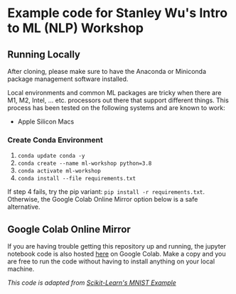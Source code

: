 # Example code for Stanley Wu's Intro to ML (NLP) Workshop

## Running Locally
After cloning, please make sure to have the Anaconda or Miniconda package management software installed.

Local environments and common ML packages are tricky when there are M1, M2, Intel, ... etc. processors out there that support different things. This process has been tested on the following systems and are known to work:
- Apple Silicon Macs
### Create Conda Environment
1. `conda update conda -y`
2. `conda create --name ml-workshop python=3.8`
3. `conda activate ml-workshop`
4. `conda install --file requirements.txt`

If step 4 fails, try the pip variant: `pip install -r requirements.txt`. Otherwise, the Google Colab Online Mirror option below is a safe alternative.

## Google Colab Online Mirror
If you are having trouble getting this repository up and running, the jupyter notebook code is also hosted [here](https://colab.research.google.com/drive/1f5RgezXaV30o1ByGVjEUUKr-Sa0Wci4q?usp=sharing) on Google Colab. Make a copy and you are free to run the code without having to install anything on your local machine.

_This code is adapted from [Scikit-Learn's MNIST Example](https://scikit-learn.org/stable/auto_examples/classification/plot_digits_classification.html)_

